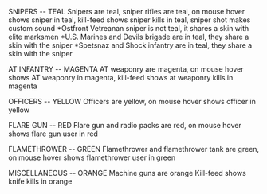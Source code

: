SNIPERS -- TEAL
Snipers are teal, sniper rifles are teal, on mouse hover shows sniper in teal, kill-feed shows sniper kills in teal, sniper shot makes custom sound
*Ostfront Vetreanan sniper is not teal, it shares a skin with elite marksmen
*U.S. Marines and Devils brigade are in teal, they share a skin with the sniper
*Spetsnaz and Shock infantry are in teal, they share a skin with the sniper

AT INFANTRY -- MAGENTA
AT weaponry are magenta, on mouse hover shows AT weaponry in magenta, kill-feed shows at weaponry kills in magenta

OFFICERS -- YELLOW
Officers are yellow, on mouse hover shows officer in yellow

FLARE GUN -- RED
Flare gun and radio packs are red, on mouse hover shows flare gun user in red

FLAMETHROWER -- GREEN
Flamethrower and flamethrower tank are green, on mouse hover shows flamethrower user in green

MISCELLANEOUS -- ORANGE
Machine guns are orange
Kill-feed shows knife kills in orange